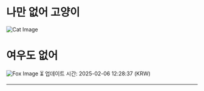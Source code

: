 
# 나만 없어 고양이

![Cat Image](https://cdn2.thecatapi.com/images/dka.jpg)

# 여우도 없어
![Fox Image](https://randomfox.ca/images/73.jpg)
⏳ 업데이트 시간: 2025-02-06 12:28:37 (KRW)

---
